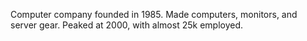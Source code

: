 Computer company founded in 1985. Made computers, monitors, and server gear. Peaked at 2000, with almost 25k employed.
